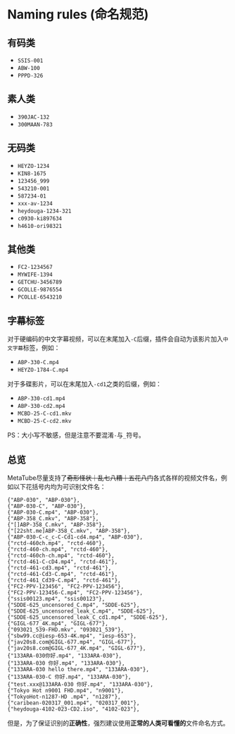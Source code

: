 # Naming rules (命名规范)

## 有码类

- `SSIS-001`
- `ABW-100`
- `PPPD-326`

## 素人类

- `390JAC-132`
- `300MAAN-783`

## 无码类

- `HEYZO-1234`
- `KIN8-1675`
- `123456_999`
- `543210-001`
- `587234-01`
- `xxx-av-1234`
- `heydouga-1234-321`
- `c0930-ki897634`
- `h4610-ori98321`

## 其他类

- `FC2-1234567`
- `MYWIFE-1394`
- `GETCHU-3456789`
- `GCOLLE-9876554`
- `PCOLLE-6543210`

## 字幕标签

对于硬编码的中文字幕视频，可以在末尾加入`-C`后缀，插件会自动为该影片加入`中文字幕`标签，例如：

- `ABP-330-C.mp4`
- `HEYZO-1784-C.mp4`

对于多碟影片，可以在末尾加入`-cd1`之类的后缀，例如：

- `ABP-330-cd1.mp4`
- `ABP-330-cd2.mp4`
- `MCBD-25-C-cd1.mkv`
- `MCBD-25-C-cd2.mkv`

PS：大小写不敏感，但是注意不要混淆`-`与`_`符号。

## 总览

MetaTube尽量支持了~~奇形怪状｜乱七八糟｜五花八门~~各式各样的视频文件名，例如以下花括号内均为可识别文件名：

```
{"ABP-030", "ABP-030"},
{"ABP-030-C", "ABP-030"},
{"ABP-030-C.mp4", "ABP-030"},
{"ABP-358_C.mkv", "ABP-358"},
{"[]ABP-358_C.mkv", "ABP-358"},
{"[22sht.me]ABP-358_C.mkv", "ABP-358"},
{"ABP-030-C-c_c-C-Cd1-cd4.mp4", "ABP-030"},
{"rctd-460ch.mp4", "rctd-460"},
{"rctd-460-ch.mp4", "rctd-460"},
{"rctd-460ch-ch.mp4", "rctd-460"},
{"rctd-461-C-cD4.mp4", "rctd-461"},
{"rctd-461-cd3.mp4", "rctd-461"},
{"rctd-461-Cd3-C.mp4", "rctd-461"},
{"rctd-461_Cd39-C.mp4", "rctd-461"},
{"FC2-PPV-123456", "FC2-PPV-123456"},
{"FC2-PPV-123456-C.mp4", "FC2-PPV-123456"},
{"ssis00123.mp4", "ssis00123"},
{"SDDE-625_uncensored_C.mp4", "SDDE-625"},
{"SDDE-625_uncensored_leak_C.mp4", "SDDE-625"},
{"SDDE-625_uncensored_leak_C_cd1.mp4", "SDDE-625"},
{"GIGL-677_4K.mp4", "GIGL-677"},
{"093021_539-FHD.mkv", "093021_539"},
{"sbw99.cc@iesp-653-4K.mp4", "iesp-653"},
{"jav20s8.com@GIGL-677.mp4", "GIGL-677"},
{"jav20s8.com@GIGL-677_4K.mp4", "GIGL-677"},
{"133ARA-030你好.mp4", "133ARA-030"},
{"133ARA-030 你好.mp4", "133ARA-030"},
{"133ARA-030 hello there.mp4", "133ARA-030"},
{"133ARA-030-C 你好.mp4", "133ARA-030"},
{"test.xxx@133ARA-030 你好.mp4", "133ARA-030"},
{"Tokyo Hot n9001 FHD.mp4", "n9001"},
{"TokyoHot-n1287-HD .mp4", "n1287"},
{"caribean-020317_001.mp4", "020317_001"},
{"heydouga-4102-023-CD2.iso", "4102-023"},
```

但是，为了保证识别的**正确性**，强烈建议使用**正常的人类可看懂的**文件命名方式。
